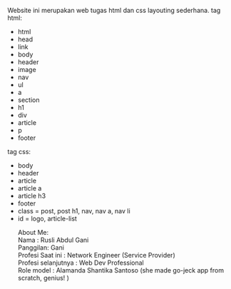 Website ini merupakan web tugas html dan css layouting sederhana.
tag html:
<!DOCTYPE html>
<html>
<head>
<title>README.md</title>
</head>
<body>
<ul>
<li>html</li>
<li>head</li>
<li>link</li>
<li>body</li>
<li>header</li>
<li>image</li>
<li>nav</li>
<li>ul</li>
<li>a</li>
<li>section</li>
<li>h1</li>
<li>div</li>
<li>article</li>
<li>p</li>
<li>footer</li>
</ul>
<p>
tag css:
</p>
<ul>
<li>body</li>
<li>header</li>
<li>article</li>
<li>article a</li>
<li>article h3</li>
<li>footer</li>
<li>class = post, post h1, nav, nav a, nav li</li>
<li>id = logo, article-list</li>

<p>
About Me:
<br> 
Nama : Rusli Abdul Gani
<br>
Panggilan: Gani
<br>
Profesi Saat ini : Network Engineer (Service Provider)
<br>
Profesi selanjutnya : Web Dev Professional
<br>
Role model : Alamanda Shantika Santoso (she made go-jeck app from scratch, genius! )
</p>
</html>

